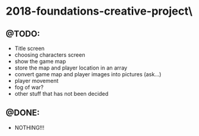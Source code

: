 # 2018-foundations-creative-project\
## @TODO:
 - Title screen
 - choosing characters screen
 - show the game map
 - store the map and player location in an array
 - convert game map and player images into pictures (ask...)
 - player movement
 - fog of war?
 - other stuff that has not been decided
## @DONE:
 - NOTHING!!!
